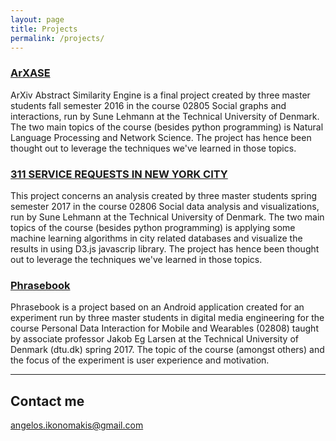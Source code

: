 ```yaml
---
layout: page
title: Projects
permalink: /projects/
---
```


### [ArXASE]( https://oikonang.github.io/ArXASE/ ) 

ArXiv Abstract Similarity Engine is a final project created by three master students fall semester 2016 in the course 02805 Social graphs and interactions, run by Sune Lehmann at the Technical University of Denmark. The two main topics of the course (besides python programming) is Natural Language Processing and Network Science. The project has hence been thought out to leverage the techniques we've learned in those topics.

### [311 SERVICE REQUESTS IN NEW YORK CITY]( https://oikonang.github.io/social_data_visualization/prj/ ) 

This project concerns an analysis created by three master students spring semester 2017 in the course 02806 Social data analysis and visualizations, run by Sune Lehmann at the Technical University of Denmark. The two main topics of the course (besides python programming) is applying some machine learning algorithms in city related databases and visualize the results in using D3.js javascrip library. The project has hence been thought out to leverage the techniques we've learned in those topics.

### [Phrasebook]( http://getphrasebook.com/ ) 

Phrasebook is a project based on an Android application created for an experiment run by three master students in digital media engineering for the course Personal Data Interaction for Mobile and Wearables (02808) taught by associate professor Jakob Eg Larsen at the Technical University of Denmark (dtu.dk) spring 2017. The topic of the course (amongst others) and the focus of the experiment is user experience and motivation.

***

## Contact me

[angelos.ikonomakis@gmail.com](mailto:angelos.ikonomakis@gmail.com)
